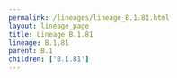 ```yaml
---
permalink: /lineages/lineage_B.1.81.html
layout: lineage_page
title: Lineage B.1.81
lineage: B.1.81
parent: B.1
children: ['B.1.81']
---
```

